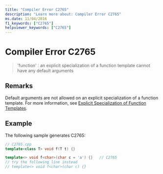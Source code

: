 ```yaml
---
title: "Compiler Error C2765"
description: "Learn more about: Compiler Error C2765"
ms.date: 11/04/2016
f1_keywords: ["C2765"]
helpviewer_keywords: ["C2765"]
---
```

# Compiler Error C2765

> 'function' : an explicit specialization of a function template cannot have any default arguments

## Remarks

Default arguments are not allowed on an explicit specialization of a function template. For more information, see [Explicit Specialization of Function Templates](../../cpp/explicit-specialization-of-function-templates.md).

## Example

The following sample generates C2765:

```cpp
// C2765.cpp
template<class T> void f(T t) {}

template<> void f<char>(char c = 'a') {}   // C2765
// try the following line instead
// template<> void f<char>(char c) {}
```
